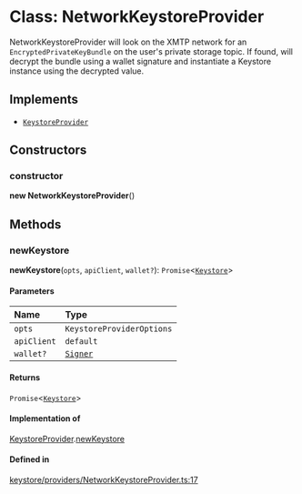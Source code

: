 <!---->
# Class: NetworkKeystoreProvider

NetworkKeystoreProvider will look on the XMTP network for an `EncryptedPrivateKeyBundle`
on the user's private storage topic. If found, will decrypt the bundle using a wallet
signature and instantiate a Keystore instance using the decrypted value.

## Implements

- [`KeystoreProvider`](../interfaces/KeystoreProvider.md)

## Constructors

### constructor

**new NetworkKeystoreProvider**()

## Methods

### newKeystore

**newKeystore**(`opts`, `apiClient`, `wallet?`): `Promise`<[`Keystore`](../interfaces/Keystore.md)\>

#### Parameters

| Name | Type |
| :------ | :------ |
| `opts` | `KeystoreProviderOptions` |
| `apiClient` | `default` |
| `wallet?` | [`Signer`](../interfaces/Signer.md) |

#### Returns

`Promise`<[`Keystore`](../interfaces/Keystore.md)\>

#### Implementation of

[KeystoreProvider](../interfaces/KeystoreProvider.md).[newKeystore](../interfaces/KeystoreProvider.md#newkeystore)

#### Defined in

[keystore/providers/NetworkKeystoreProvider.ts:17](https://github.com/xmtp/xmtp-js/blob/ff16daf/src/keystore/providers/NetworkKeystoreProvider.ts#L17)
